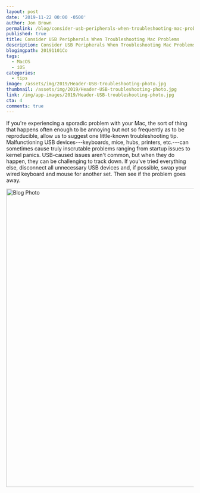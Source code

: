 ```yaml
---
layout: post
date: '2019-11-22 00:00 -0500'
author: Jon Brown
permalink: /blog/consider-usb-peripherals-when-troubleshooting-mac-problems/
published: true
title: Consider USB Peripherals When Troubleshooting Mac Problems
description: Consider USB Peripherals When Troubleshooting Mac Problems
blogimgpath: 20191101Co
tags:
  - MacOS
  - iOS
categories:
  - tips
image: /assets/img/2019/Header-USB-troubleshooting-photo.jpg
thumbnail: /assets/img/2019/Header-USB-troubleshooting-photo.jpg
link: /img/app-images/2019/Header-USB-troubleshooting-photo.jpg
cta: 4
comments: true
---
```

If you're experiencing a sporadic problem with your Mac, the sort of
thing that happens often enough to be annoying but not so frequently as
to be reproducible, allow us to suggest one little-known troubleshooting
tip. Malfunctioning USB devices---keyboards, mice, hubs, printers,
etc.---can sometimes cause truly inscrutable problems ranging from
startup issues to kernel panics. USB-caused issues aren't common, but
when they do happen, they can be challenging to track down. If you've
tried everything else, disconnect all unnecessary USB devices and, if
possible, swap your wired keyboard and mouse for another set. Then see
if the problem goes away.

<img alt="Blog Photo" src="{{ site.site_cdn }}/assets/img/blog/2019/20191101Co/Kernel-panic-USB.jpg" class="img-fluid rounded m-2" width="800" />

